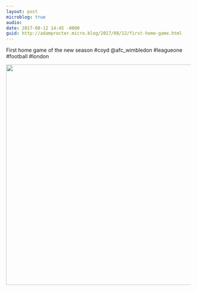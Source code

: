 ```yaml
---
layout: post
microblog: true
audio: 
date: 2017-08-12 14:45 -0000
guid: http://adamprocter.micro.blog/2017/08/12/first-home-game.html
---
```

First home game of the new season #coyd @afc_wimbledon #leagueone #football #london

<img src="http://discursive.adamprocter.co.uk/uploads/2017/07619966a1.jpg" width="600" height="600" />
